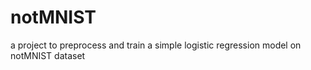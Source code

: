 # notMNIST
a project to preprocess and train a simple logistic regression model on notMNIST dataset
